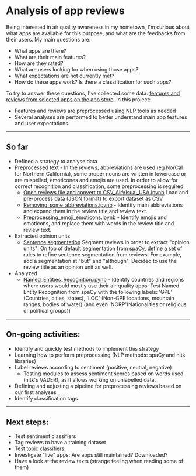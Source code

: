 # Analysis of app reviews

Being interested in air quality awareness in my hometown, I'm curious about what apps are available for this purpose, and what are the feedbacks from their users.
My main questions are:
* What apps are there?
* What are their main features?
* How are they rated?
* What are users looking for when using those apps?
* What expectations are not currently met?
* How do these apps work? Is there a classification for such apps?

To try to answer these questions, I've collected some data: [features and reviews from selected apps on the app store](https://github.com/linetonthat/appstore_scraping/). 
In this project:
* Features and reviews are preprocessed using NLP tools as needed
* Several analyses are performed to better understand main app features and user expectations.

---
## So far
* Defined a strategy to analyse data
* Preprocessed text - In the reviews, abbreviations are used (eg NorCal for Northern California), some proper nouns are written in lowercase or are mispelled, emoticones and emojis are used. In order to allow for correct recognition and classification, some preprocessing is required.
   - [Open reviews file and convert to CSV_AirVisual_USA.ipynb](https://github.com/linetonthat/app_reviews_analysis/blob/master/preprocessing/Open%20reviews%20file%20and%20convert%20to%20CSV_AirVisual_USA.ipynb) Load and pre-process data (JSON format) to export dataset as CSV
   - [Removing_some_abbreviations.ipynb](https://github.com/linetonthat/app_reviews_analysis/blob/master/preprocessing/Removing_some_abbreviations.ipynb) - Identify main abbreviations and expand them in the review title and review text.
   - [Preprocessing_emoji_emoticons.ipynb](https://github.com/linetonthat/app_reviews_analysis/blob/master/preprocessing/Preprocessing_emoji_emoticons.ipynb) - Identify emojis and emoticons, and replace them with words in the review title and review text.
* Extracted opinion units
   - [Sentence segmentation](https://github.com/linetonthat/app_reviews_analysis/blob/master/NLP/Testing%20sentence%20segmentation.ipynb) Segment reviews in order to extract "opinion units": On top of default segmentation from spaCy, define a set of rules to refine sentence segmentation from reviews. For example, add a segmentation at "but" and "although". Decided to use the review title as an opinion unit as well.
* Analyzed
   - [Named_Entities_Recognition.ipynb](https://github.com/linetonthat/app_reviews_analysis/blob/master/NLP/Named_Entities_Recognition.ipynb) - Identify countries and regions where users would mostly use their air quality apps: Test Named Entity Recognition from spaCy with the following labels: 'GPE' (Countries, cities, states), 'LOC' (Non-GPE locations, mountain ranges, bodies of water) (and even 'NORP'(Nationalities or religious or political groups))

---
## On-going activities:
* Identify and quickly test methods to implement this strategy
* Learning how to perform preprocessing (NLP methods: spaCy and nltk libraries)
* Label reviews according to sentiment (positive, neutral, negative)
   * Testing modules to assess sentiment scores based on words used (nltk's VADER), as it allows working on unlabelled data. 
* Defining and adjusting a pipeline for preprocessing reviews based on our first analyses
* Identify classification tags

---
## Next steps:
* Test sentiment classifiers
* Tag reviews to have a training dataset
* Test topic classifiers
* Investigate "live" apps: Are apps still maintained? Downloaded?
* Have a look at the review texts (strange feeling when reading some of them)
   
